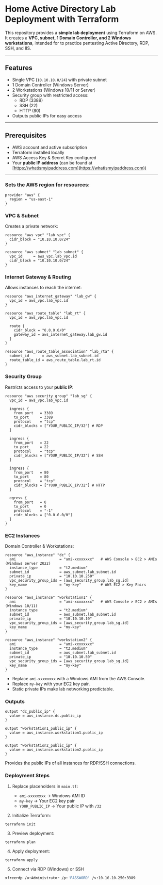 # Home Active Directory Lab Deployment with Terraform


This repository provides a **simple lab deployment** using Terraform on AWS.  
It creates a **VPC, subnet, 1 Domain Controller, and 2 Windows workstations**, intended for to practice pentesting Active Directory, RDP, SSH, and IIS.

---

## Features

- Single VPC (`10.10.10.0/24`) with private subnet
- 1 Domain Controller (Windows Server)
- 2 Workstations (Windows 10/11 or Server)
- Security group with restricted access:
  - RDP (3389)
  - SSH (22)
  - HTTP (80)
- Outputs public IPs for easy access

---

## Prerequisites

- AWS account and active subscription
- Terraform installed locally
- AWS Access Key & Secret Key configured
- Your **public IP address** (can be found at [https://whatismyipaddress.com](https://whatismyipaddress.com))

---


### Sets the AWS region for resources:

```hcl
provider "aws" {
  region = "us-east-1"
}
````

### VPC & Subnet

Creates a private network:

```hcl
resource "aws_vpc" "lab_vpc" {
  cidr_block = "10.10.10.0/24"
}

resource "aws_subnet" "lab_subnet" {
  vpc_id     = aws_vpc.lab_vpc.id
  cidr_block = "10.10.10.0/24"
}
```

### Internet Gateway & Routing

Allows instances to reach the internet:

```hcl
resource "aws_internet_gateway" "lab_gw" {
  vpc_id = aws_vpc.lab_vpc.id
}

resource "aws_route_table" "lab_rt" {
  vpc_id = aws_vpc.lab_vpc.id

  route {
    cidr_block = "0.0.0.0/0"
    gateway_id = aws_internet_gateway.lab_gw.id
  }
}

resource "aws_route_table_association" "lab_rta" {
  subnet_id      = aws_subnet.lab_subnet.id
  route_table_id = aws_route_table.lab_rt.id
}
```

### Security Group

Restricts access to your **public IP**:

```hcl
resource "aws_security_group" "lab_sg" {
  vpc_id = aws_vpc.lab_vpc.id

  ingress {
    from_port   = 3389
    to_port     = 3389
    protocol    = "tcp"
    cidr_blocks = ["YOUR_PUBLIC_IP/32"] # RDP
  }

  ingress {
    from_port   = 22
    to_port     = 22
    protocol    = "tcp"
    cidr_blocks = ["YOUR_PUBLIC_IP/32"] # SSH
  }

  ingress {
    from_port   = 80
    to_port     = 80
    protocol    = "tcp"
    cidr_blocks = ["YOUR_PUBLIC_IP/32"] # HTTP
  }

  egress {
    from_port   = 0
    to_port     = 0
    protocol    = "-1"
    cidr_blocks = ["0.0.0.0/0"]
  }
}
```

### EC2 Instances

Domain Controller & Workstations:

```hcl
resource "aws_instance" "dc" {
  ami                    = "ami-xxxxxxxx"   # AWS Console > EC2 > AMIs (Windows Server 2022)
  instance_type          = "t2.medium"
  subnet_id              = aws_subnet.lab_subnet.id
  private_ip             = "10.10.10.250"
  vpc_security_group_ids = [aws_security_group.lab_sg.id]
  key_name               = "my-key"         # AWS EC2 > Key Pairs
}

resource "aws_instance" "workstation1" {
  ami                    = "ami-xxxxxxxx"   # AWS Console > EC2 > AMIs (Windows 10/11)
  instance_type          = "t2.medium"
  subnet_id              = aws_subnet.lab_subnet.id
  private_ip             = "10.10.10.10"
  vpc_security_group_ids = [aws_security_group.lab_sg.id]
  key_name               = "my-key"
}

resource "aws_instance" "workstation2" {
  ami                    = "ami-xxxxxxxx"
  instance_type          = "t2.medium"
  subnet_id              = aws_subnet.lab_subnet.id
  private_ip             = "10.10.10.50"
  vpc_security_group_ids = [aws_security_group.lab_sg.id]
  key_name               = "my-key"
}
```

* Replace `ami-xxxxxxxx` with a Windows AMI from the AWS Console.
* Replace `my-key` with your EC2 key pair.
* Static private IPs make lab networking predictable.

### Outputs

```hcl
output "dc_public_ip" {
  value = aws_instance.dc.public_ip
}

output "workstation1_public_ip" {
  value = aws_instance.workstation1.public_ip
}

output "workstation2_public_ip" {
  value = aws_instance.workstation2.public_ip
}
```

Provides the public IPs of all instances for RDP/SSH connections.

### Deployment Steps

1. Replace placeholders in `main.tf`:

   * `ami-xxxxxxxx` → Windows AMI ID
   * `my-key` → Your EC2 key pair
   * `YOUR_PUBLIC_IP` → Your public IP with `/32`
2. Initialize Terraform:

```hcl
terraform init
```

3. Preview deployment:

```hcl
terraform plan
```

4. Apply deployment:

```hcl
terraform apply
```

5. Connect via RDP (Windows) or SSH
```bash
xfreerdp /u:Administrator /p:'PASSWORD' /v:10.10.10.250:3389
```

